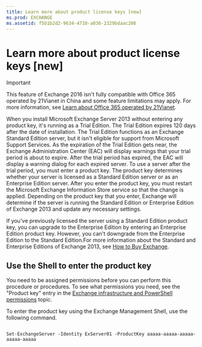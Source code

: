 ```yaml
---
title: Learn more about product license keys [new]
ms.prod: EXCHANGE
ms.assetid: f5b1b2d2-9634-4710-a036-2329bdaac206
---
```



# Learn more about product license keys [new]

> [!IMPORTANT]
> This feature of Exchange 2016 isn't fully compatible with Office 365 operated by 21Vianet in China and some feature limitations may apply. For more information, see  [Learn about Office 365 operated by 21Vianet](https://go.microsoft.com/fwlink/?LinkId=313640). 
  
    
    

When you install Microsoft Exchange Server 2013 without entering any product key, it's running as a Trial Edition. The Trial Edition expires 120 days after the date of installation. The Trial Edition functions as an Exchange Standard Edition server, but it isn't eligible for support from Microsoft Support Services. As the expiration of the Trial Edition gets near, the Exchange Administration Center (EAC) will display warnings that your trial period is about to expire. After the trial period has expired, the EAC will display a warning dialog for each expired server.
To use a server after the trial period, you must enter a product key. The product key determines whether your server is licensed as a Standard Edition server or as an Enterprise Edition server. After you enter the product key, you must restart the Microsoft Exchange Information Store service so that the change is applied. Depending on the product key that you enter, Exchange will determine if the server is running the Standard Edition or Enterprise Edition of Exchange 2013 and update any necessary settings.
  
    
    

If you've previously licensed the server using a Standard Edition product key, you can upgrade to the Enterprise Edition by entering an Enterprise Edition product key. However, you can't downgrade from the Enterprise Edition to the Standard Edition.For more information about the Standard and Enterprise Editions of Exchange 2013, see  [How to Buy Exchange](https://go.microsoft.com/fwlink/p/?LinkID=63906).
## Use the Shell to enter the product key

You need to be assigned permissions before you can perform this procedure or procedures. To see what permissions you need, see the "Product key" entry in the  [Exchange infrastructure and PowerShell permissions](exchange-infrastructure-and-powershell-permissions.md) topic.
  
    
    
To enter the product key using the Exchange Management Shell, use the following command.
  
    
    



```

Set-ExchangeServer -Identity ExServer01 -ProductKey aaaaa-aaaaa-aaaaa-aaaaa-aaaaa
```


